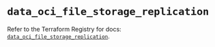 # `data_oci_file_storage_replication`

Refer to the Terraform Registry for docs: [`data_oci_file_storage_replication`](https://registry.terraform.io/providers/oracle/oci/7.19.0/docs/data-sources/file_storage_replication).
